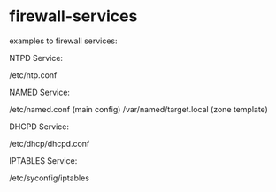 firewall-services
=================

examples to firewall services:

NTPD Service:

/etc/ntp.conf

NAMED Service:

/etc/named.conf (main config)
/var/named/target.local (zone template)

DHCPD Service:

/etc/dhcp/dhcpd.conf

IPTABLES Service:

/etc/syconfig/iptables
